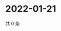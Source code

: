 # 2022-01-21

共 0 条

<!-- BEGIN WEIBO -->
<!-- 最后更新时间 Fri Jan 21 2022 10:33:19 GMT+0800 (China Standard Time) -->

<!-- END WEIBO -->
